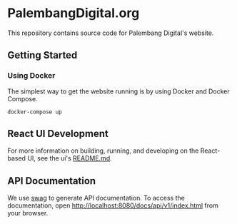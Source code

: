 # PalembangDigital.org

This repository contains source code for Palembang Digital's website.

## Getting Started

### Using Docker

The simplest way to get the website running is by using Docker and Docker Compose.

    docker-compose up

## React UI Development

For more information on building, running, and developing on the React-based UI, see the ui's [README.md](ui/README.md).

## API Documentation

We use [swag](https://github.com/swaggo/swag) to generate API documentation. To access the documentation, open <http://localhost:8080/docs/api/v1/index.html> from your browser.
